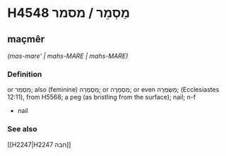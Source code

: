 # H4548 מַסְמֵר / מסמר

## maçmêr

_(mas-mare' | mahs-MARE | mahs-MARE)_

### Definition

or מִסְמֵר; also (feminine) מַסְמְרָה; or מִסְמְרָה; or even מַשְׂמְרָה; (Ecclesiastes 12:11), from H5568; a peg (as bristling from the surface); nail; n-f

- nail

### See also

[[H2247|H2247 חבה]]
